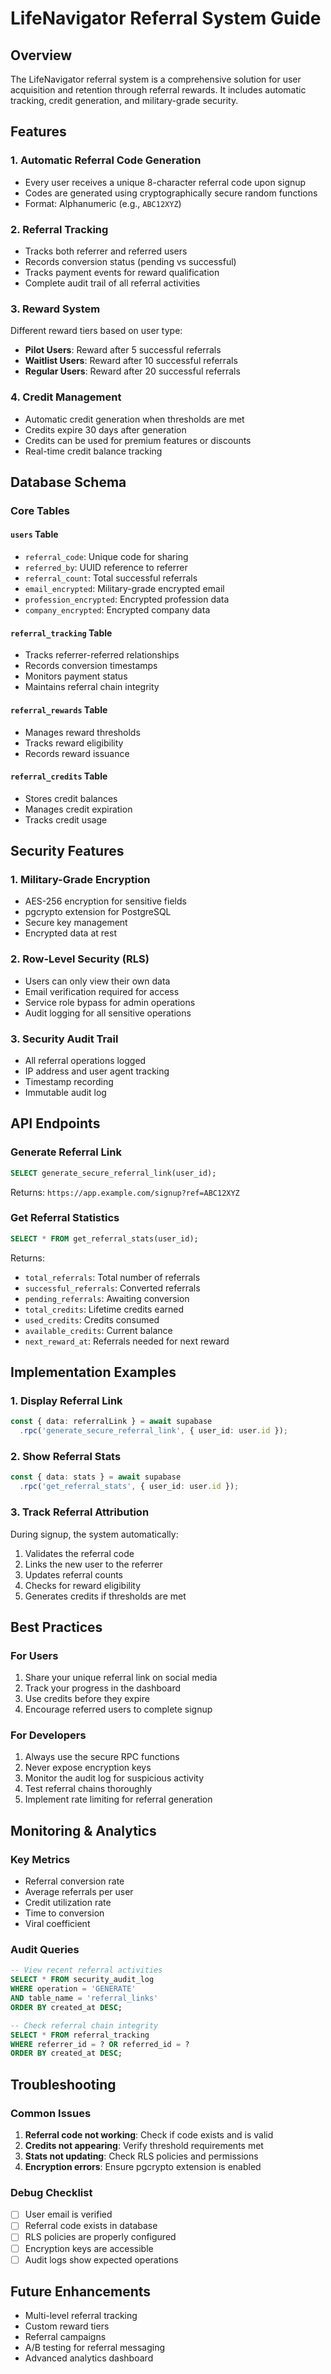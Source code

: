 # LifeNavigator Referral System Guide

## Overview
The LifeNavigator referral system is a comprehensive solution for user acquisition and retention through referral rewards. It includes automatic tracking, credit generation, and military-grade security.

## Features

### 1. Automatic Referral Code Generation
- Every user receives a unique 8-character referral code upon signup
- Codes are generated using cryptographically secure random functions
- Format: Alphanumeric (e.g., `ABC12XYZ`)

### 2. Referral Tracking
- Tracks both referrer and referred users
- Records conversion status (pending vs successful)
- Tracks payment events for reward qualification
- Complete audit trail of all referral activities

### 3. Reward System
Different reward tiers based on user type:
- **Pilot Users**: Reward after 5 successful referrals
- **Waitlist Users**: Reward after 10 successful referrals  
- **Regular Users**: Reward after 20 successful referrals

### 4. Credit Management
- Automatic credit generation when thresholds are met
- Credits expire 30 days after generation
- Credits can be used for premium features or discounts
- Real-time credit balance tracking

## Database Schema

### Core Tables

#### `users` Table
- `referral_code`: Unique code for sharing
- `referred_by`: UUID reference to referrer
- `referral_count`: Total successful referrals
- `email_encrypted`: Military-grade encrypted email
- `profession_encrypted`: Encrypted profession data
- `company_encrypted`: Encrypted company data

#### `referral_tracking` Table
- Tracks referrer-referred relationships
- Records conversion timestamps
- Monitors payment status
- Maintains referral chain integrity

#### `referral_rewards` Table
- Manages reward thresholds
- Tracks reward eligibility
- Records reward issuance

#### `referral_credits` Table
- Stores credit balances
- Manages credit expiration
- Tracks credit usage

## Security Features

### 1. Military-Grade Encryption
- AES-256 encryption for sensitive fields
- pgcrypto extension for PostgreSQL
- Secure key management
- Encrypted data at rest

### 2. Row-Level Security (RLS)
- Users can only view their own data
- Email verification required for access
- Service role bypass for admin operations
- Audit logging for all sensitive operations

### 3. Security Audit Trail
- All referral operations logged
- IP address and user agent tracking
- Timestamp recording
- Immutable audit log

## API Endpoints

### Generate Referral Link
```sql
SELECT generate_secure_referral_link(user_id);
```
Returns: `https://app.example.com/signup?ref=ABC12XYZ`

### Get Referral Statistics
```sql
SELECT * FROM get_referral_stats(user_id);
```
Returns:
- `total_referrals`: Total number of referrals
- `successful_referrals`: Converted referrals
- `pending_referrals`: Awaiting conversion
- `total_credits`: Lifetime credits earned
- `used_credits`: Credits consumed
- `available_credits`: Current balance
- `next_reward_at`: Referrals needed for next reward

## Implementation Examples

### 1. Display Referral Link
```typescript
const { data: referralLink } = await supabase
  .rpc('generate_secure_referral_link', { user_id: user.id });
```

### 2. Show Referral Stats
```typescript
const { data: stats } = await supabase
  .rpc('get_referral_stats', { user_id: user.id });
```

### 3. Track Referral Attribution
During signup, the system automatically:
1. Validates the referral code
2. Links the new user to the referrer
3. Updates referral counts
4. Checks for reward eligibility
5. Generates credits if thresholds are met

## Best Practices

### For Users
1. Share your unique referral link on social media
2. Track your progress in the dashboard
3. Use credits before they expire
4. Encourage referred users to complete signup

### For Developers
1. Always use the secure RPC functions
2. Never expose encryption keys
3. Monitor the audit log for suspicious activity
4. Test referral chains thoroughly
5. Implement rate limiting for referral generation

## Monitoring & Analytics

### Key Metrics
- Referral conversion rate
- Average referrals per user
- Credit utilization rate
- Time to conversion
- Viral coefficient

### Audit Queries
```sql
-- View recent referral activities
SELECT * FROM security_audit_log 
WHERE operation = 'GENERATE' 
AND table_name = 'referral_links'
ORDER BY created_at DESC;

-- Check referral chain integrity
SELECT * FROM referral_tracking
WHERE referrer_id = ? OR referred_id = ?
ORDER BY created_at DESC;
```

## Troubleshooting

### Common Issues
1. **Referral code not working**: Check if code exists and is valid
2. **Credits not appearing**: Verify threshold requirements met
3. **Stats not updating**: Check RLS policies and permissions
4. **Encryption errors**: Ensure pgcrypto extension is enabled

### Debug Checklist
- [ ] User email is verified
- [ ] Referral code exists in database
- [ ] RLS policies are properly configured
- [ ] Encryption keys are accessible
- [ ] Audit logs show expected operations

## Future Enhancements
- Multi-level referral tracking
- Custom reward tiers
- Referral campaigns
- A/B testing for referral messaging
- Advanced analytics dashboard